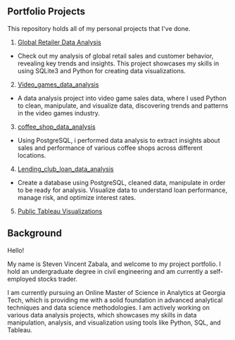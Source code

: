 ## Portfolio Projects

This repository holds all of my personal projects that I've done.
1. [Global Retailer Data Analysis](/Global_retailer_data_analysis)
- Check out my analysis of global retail sales and customer behavior, revealing key trends and insights. This project showcases my skills in using SQLite3 and Python for creating data visualizations.

2. [Video_games_data_analysis](/Video_games_data_analysis)
- A data analysis project into video game sales data, where I used Python to clean, manipulate, and visualize data, discovering trends and patterns in the video games industry.

3. [coffee_shop_data_analysis](/coffee_shop_data_analysis)
- Using PostgreSQL, i performed data analysis to extract insights about sales and performance of various coffee shops across different locations.

4. [Lending_club_loan_data_analysis](/Lending_club_loan_data_analysis)
- Create a database using PostgreSQL, cleaned data, manipulate in order to be ready for analysis. Visualize data to understand loan performance, manage risk, and optimize interest rates.
5. [Public Tableau Visualizations](https://public.tableau.com/app/profile/steven.vincent.zabala/vizzes)

## Background
Hello! 

My name is Steven Vincent Zabala, and welcome to my project portfolio. I hold an undergraduate degree in civil engineering and am currently a self-employed stocks trader.

I am currently pursuing an Online Master of Science in Analytics at Georgia Tech, which is providing me with a solid foundation in advanced analytical techniques and data science methodologies. I am actively working on various data analysis projects, which showcases my skills in data manipulation, analysis, and visualization using tools like Python, SQL, and Tableau.
